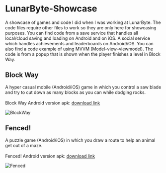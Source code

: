 # LunarByte-Showcase
A showcase of games and code I did when I was working at LunarByte. The code files require other files to work so they are only here for showcasing purposes. You can find code from a save service that handles all local/cloud saving and loading on Android and on iOS. A social service which handles achievements and leaderboards on Android/iOS. You can also find a code example of using MVVM (Model–view–viewmodel). The code is from a popup that is shown when the player finishes a level in Block Way. 

## Block Way
A hyper casual mobile (Android/iOS) game in which you control a saw blade and try to cut down as many blocks as you can while dodging rocks.
</br></br>Block Way Android version apk: [download link](https://www.dropbox.com/s/hpa9hu2atqpzsvr/BlockWay_v1.apk?dl=0)

![BlockWay](https://user-images.githubusercontent.com/33954500/62759081-f7f72a80-ba88-11e9-94ad-7dd8bace281e.png)

## Fenced!
A puzzle game (Android/iOS) in which you draw a route to help an animal get out of a maze.
</br></br>Fenced! Android version apk: [download link](https://www.dropbox.com/s/t7exp4qjpa6sy1q/Fenced%21_1.0.apk?dl=0)

![Fenced](https://user-images.githubusercontent.com/33954500/62759083-f88fc100-ba88-11e9-98c5-8c62d2d152c5.png)
